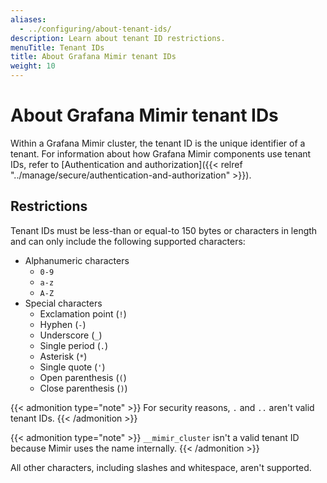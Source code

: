 ```yaml
---
aliases:
  - ../configuring/about-tenant-ids/
description: Learn about tenant ID restrictions.
menuTitle: Tenant IDs
title: About Grafana Mimir tenant IDs
weight: 10
---
```


# About Grafana Mimir tenant IDs

Within a Grafana Mimir cluster, the tenant ID is the unique identifier of a tenant.
For information about how Grafana Mimir components use tenant IDs, refer to [Authentication and authorization]({{< relref "../manage/secure/authentication-and-authorization" >}}).

## Restrictions

Tenant IDs must be less-than or equal-to 150 bytes or characters in length and can only include the following supported characters:

- Alphanumeric characters
  - `0-9`
  - `a-z`
  - `A-Z`
- Special characters
  - Exclamation point (`!`)
  - Hyphen (`-`)
  - Underscore (`_`)
  - Single period (`.`)
  - Asterisk (`*`)
  - Single quote (`'`)
  - Open parenthesis (`(`)
  - Close parenthesis (`)`)

{{< admonition type="note" >}}
For security reasons, `.` and `..` aren't valid tenant IDs.
{{< /admonition >}}

{{< admonition type="note" >}}
`__mimir_cluster` isn't a valid tenant ID because Mimir uses the name internally.
{{< /admonition >}}

All other characters, including slashes and whitespace, aren't supported.
